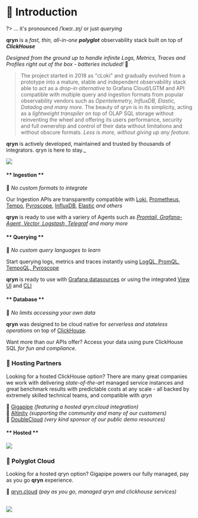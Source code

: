 # 👋 Introduction
 
?> ... it's pronounced /ˈkwɪr..ɪŋ/ or just _querying_ 

**qryn** is a _fast, thin, all-in-one_ _**polyglot**_ observability stack built on top of _**ClickHouse**_

_Designed from the ground up to handle infinite Logs, Metrics, Traces and Profiles right out of the box - batteries included!_ 🔋

> The project started in 2018 as "cLoki" and gradually evolved from a prototype into a mature, stable and independent observability stack able to act as a _drop-in alternative_ to Grafana Cloud/LGTM and API compatible with multiple query and ingestion formats from popular observability vendors such as _Opentelemetry, InfluxDB, Elastic, Datadog and many more_. The beauty of qryn is in its simplicity, acting as a _lightweight transpiler_ on top of OLAP SQL storage without reinventing the wheel and offering its users performance, security and full ownership and control of their data without limitations and without obscure formats. _Less is more, without giving up any feature._

**qryn** is actively developed, maintained and trusted by thousands of integrators. qryn is here to stay._

<img src="https://camo.githubusercontent.com/0dd3a1ac0a2e9672c2f7b660982a2ef16de9568f6124afb78ca4f3a15ed84c50/68747470733a2f2f6170692e737461722d686973746f72792e636f6d2f7376673f7265706f733d6d65747269636f2f7172796e26747970653d54696d656c696e65" />

<!-- tabs:start -->

#### ** Ingestion **

🎉 _No custom formats to integrate_ 

Our Ingestion APIs are transparently compatible with [Loki](logs/ingestion#logql), [Prometheus](metrics/ingestion#prometheus), [Tempo](telemetry/ingestion#zipkin), [Pyroscope](https://qryn.metrico.in/#/profiling/ingestion), [InfluxDB](metrics/ingestion#influx), [Elastic](logs/ingestion#elastic) _and others_

**qryn** is ready to use with a variery of Agents such as _[Promtail, Grafana-Agent, Vector, Logstash, Telegraf](ingestion.md) and many more_

#### ** Querying **

🎉 _No custom query languages to learn_ 

Start querying logs, metrics and traces instantly using [LogQL, PromQL, TempoQL, Pyroscope](getting-started.md)

**qryn** is ready to use with [Grafana datasources](guide/datasources) or using the integrated [View UI](getting-started?id=view) and [CLI](getting-started?id=cli)


#### ** Database **

🎉 _No limits accessing your own data_ 

**qryn** was designed to be cloud native for _serverless and stateless operations_ on top of [ClickHouse](https://clickhouse.com/clickhouse).

Want more than our APIs offer? Access your data using pure ClickHouse SQL _for fun and compliance_.

### 👑 Hosting Partners
Looking for a hosted ClickHouse option? There are many great companies we work with delivering _state-of-the-art_ managed service instances and great benchmark results with predictable costs at any scale - all backed by extremely skilled technical teams, and compatible with _qryn_

💜 [Gigapipe](https://gigapipe.com) _(featuring a hosted qryn:cloud integration)_<br>
💙 [Altinity](https://altinity.com) _(supporting the community and many of our customers)_<br>
💚 [DoubleCloud](https://double.cloud/) _(very kind sponsor of our public demo resources)_<br>


#### ** Hosted **

<img src="https://user-images.githubusercontent.com/1423657/219211554-8a72f1b7-b570-4da8-a550-ee2cf3c413d3.png">

<!--
![image](https://user-images.githubusercontent.com/1423657/187255795-f67e66be-bbee-4244-b291-342ca983900f.png)
-->

### 👑 Polyglot Cloud
Looking for a hosted qryn option? Gigapipe powers our fully managed, pay as you go **qryn** experience.

💜 [qryn.cloud](https://qryn.cloud) _(pay as you go, managed qryn and clickhouse services)_<br>



<!-- tabs:end --> 

<br> 

<img src="https://github.com/metrico/qryn-docs/assets/1423657/a5164f98-d3ed-4638-afe5-c87d252c74af">

